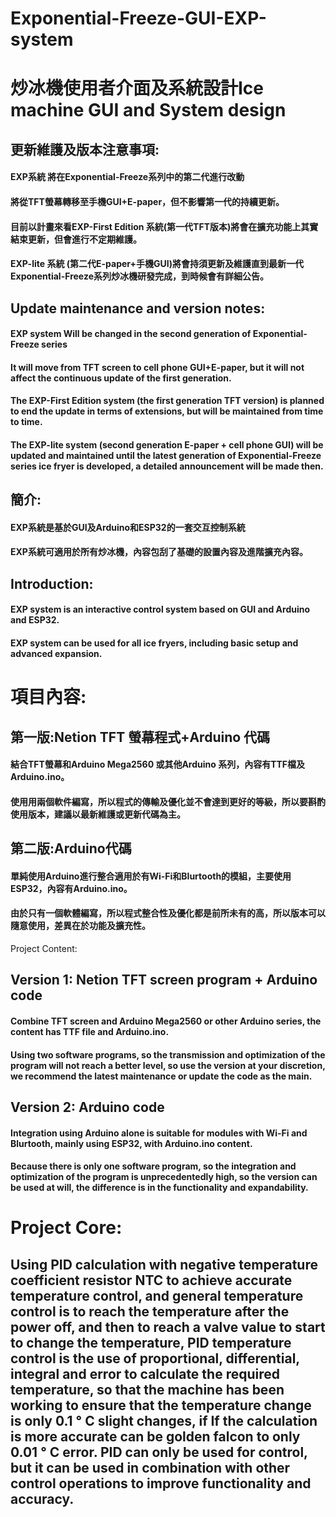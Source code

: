 # Exponential-Freeze-GUI-EXP-system 
# 炒冰機使用者介面及系統設計Ice machine GUI and System design

## 更新維護及版本注意事項:
#### EXP系統 將在Exponential-Freeze系列中的第二代進行改動
#### 將從TFT螢幕轉移至手機GUI+E-paper，但不影響第一代的持續更新。
#### 目前以計畫來看EXP-First Edition 系統(第一代TFT版本)將會在擴充功能上其實結束更新，但會進行不定期維護。
#### EXP-lite 系統 (第二代E-paper+手機GUI)將會持須更新及維護直到最新一代Exponential-Freeze系列炒冰機研發完成，到時候會有詳細公告。

## Update maintenance and version notes:
#### EXP system Will be changed in the second generation of Exponential-Freeze series
#### It will move from TFT screen to cell phone GUI+E-paper, but it will not affect the continuous update of the first generation.
#### The EXP-First Edition system (the first generation TFT version) is planned to end the update in terms of extensions, but will be maintained from time to time.
#### The EXP-lite system (second generation E-paper + cell phone GUI) will be updated and maintained until the latest generation of Exponential-Freeze series ice fryer is developed, a detailed announcement will be made then.

## 簡介:
#### EXP系統是基於GUI及Arduino和ESP32的一套交互控制系統
#### EXP系統可適用於所有炒冰機，內容包刮了基礎的設置內容及進階擴充內容。

## Introduction:
#### EXP system is an interactive control system based on GUI and Arduino and ESP32.
#### EXP system can be used for all ice fryers, including basic setup and advanced expansion.

# 項目內容:
## 第一版:Netion TFT 螢幕程式+Arduino 代碼
#### 結合TFT螢幕和Arduino Mega2560 或其他Arduino 系列，內容有TTF檔及Arduino.ino。
#### 使用用兩個軟件編寫，所以程式的傳輸及優化並不會達到更好的等級，所以要斟酌使用版本，建議以最新維護或更新代碼為主。
## 第二版:Arduino代碼
#### 單純使用Arduino進行整合適用於有Wi-Fi和Blurtooth的模組，主要使用ESP32，內容有Arduino.ino。
#### 由於只有一個軟體編寫，所以程式整合性及優化都是前所未有的高，所以版本可以隨意使用，差異在於功能及擴充性。

Project Content:
## Version 1: Netion TFT screen program + Arduino code
#### Combine TFT screen and Arduino Mega2560 or other Arduino series, the content has TTF file and Arduino.ino.
#### Using two software programs, so the transmission and optimization of the program will not reach a better level, so use the version at your discretion, we recommend the latest maintenance or update the code as the main.
## Version 2: Arduino code
#### Integration using Arduino alone is suitable for modules with Wi-Fi and Blurtooth, mainly using ESP32, with Arduino.ino content.
#### Because there is only one software program, so the integration and optimization of the program is unprecedentedly high, so the version can be used at will, the difference is in the functionality and expandability.

# Project Core:
## Using PID calculation with negative temperature coefficient resistor NTC to achieve accurate temperature control, and general temperature control is to reach the temperature after the power off, and then to reach a valve value to start to change the temperature, PID temperature control is the use of proportional, differential, integral and error to calculate the required temperature, so that the machine has been working to ensure that the temperature change is only 0.1 ° C slight changes, if If the calculation is more accurate can be golden falcon to only 0.01 ° C error. PID can only be used for control, but it can be used in combination with other control operations to improve functionality and accuracy.





